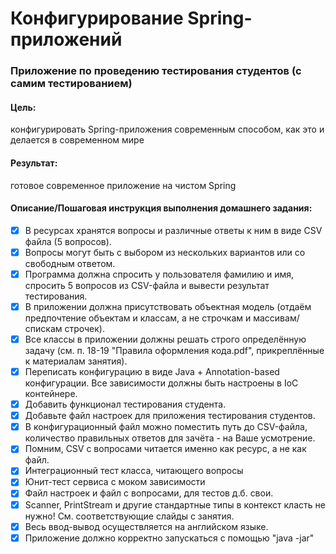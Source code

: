 # Конфигурирование Spring-приложений

### Приложение по проведению тестирования студентов (с самим тестированием)

#### Цель:
конфигурировать Spring-приложения современным способом, как это и делается в современном мире
#### Результат: 
готовое современное приложение на чистом Spring

#### Описание/Пошаговая инструкция выполнения домашнего задания:
- [x] В ресурсах хранятся вопросы и различные ответы к ним в виде CSV файла (5 вопросов).
- [x] Вопросы могут быть с выбором из нескольких вариантов или со свободным ответом.
- [x] Программа должна спросить у пользователя фамилию и имя, спросить 5 вопросов из CSV-файла и вывести результат тестирования.
- [x] В приложении должна присутствовать объектная модель (отдаём предпочтение объектам и классам, а не строчкам и массивам/спискам строчек).
- [x] Все классы в приложении должны решать строго определённую задачу (см. п. 18-19 "Правила оформления кода.pdf", прикреплённые к материалам занятия).
- [x] Переписать конфигурацию в виде Java + Annotation-based конфигурации. Все зависимости должны быть настроены в IoC контейнере.
- [x] Добавить функционал тестирования студента.
- [x] Добавьте файл настроек для приложения тестирования студентов.
- [x] В конфигурационный файл можно поместить путь до CSV-файла, количество правильных ответов для зачёта - на Ваше усмотрение.
- [x] Помним, CSV с вопросами читается именно как ресурс, а не как файл.
- [x] Интеграционный тест класса, читающего вопросы 
- [x] Юнит-тест сервиса с моком зависимости
- [x] Файл настроек и файл с вопросами, для тестов д.б. свои.
- [x] Scanner, PrintStream и другие стандартные типы в контекст класть не нужно! См. соответствующие слайды с занятия.
- [x] Весь ввод-вывод осуществляется на английском языке.
- [x] Приложение должно корректно запускаться с помощью "java -jar"
